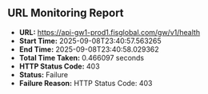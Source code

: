## URL Monitoring Report

- **URL:** https://api-gw1-prod1.fisglobal.com/gw/v1/health
- **Start Time:** 2025-09-08T23:40:57.563265
- **End Time:** 2025-09-08T23:40:58.029362
- **Total Time Taken:** 0.466097 seconds
- **HTTP Status Code:** 403
- **Status:** Failure
- **Failure Reason:** HTTP Status Code: 403
